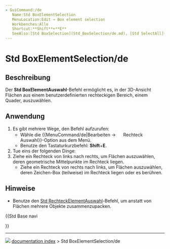 ```yaml
---
- GuiCommand:/de
   Name:Std BoxElementSelection
   MenuLocation:Edit → Box element selection
   Workbenches:Alle
   Shortcut:**Shift**+**E**
   SeeAlso:[Std BoxSelection](Std_BoxSelection/de.md), [Std SelectAll](Std_SelectAll/de.md)
---
```


# Std BoxElementSelection/de

## Beschreibung

Der **Std BoxElementAuswahl**-Befehl ermöglicht es, in der 3D-Ansicht Flächen aus einem benutzerdefinierten rechteckigen Bereich, einem Quader, auszuwählen.

## Anwendung

1.  Es gibt mehrere Wege, den Befehl aufzurufen:
    -   Wähle die {{MenuCommand/de|Bearbeiten → <img src="images/Std_BoxElementSelection.svg" width=16px> Rechteck Auswahl}}-Option aus dem Menü.
    -   Benutze den Tastaturkurzbefehl: **Shift**+**E**.
2.  Tue eins der folgenden Dinge:
3.  Ziehe ein Rechteck von links nach rechts, um Flächen auszuwählen, deren geometrische Mittelpunkte im Rechteck liegen.
    -   Ziehe ein Rechteck von rechts nach links, um Flächen auszuwählen, deren Zeichen-Box (teilweise) im Rechteck liegen oder es berühren.

## Hinweise

-   Benutze den [Std RechteckElementAuswahl](Std_BoxSelection/de.md)-Befehl, um anstatt von Flächen mehrere Objekte zusammenzupacken.





{{Std Base navi

}}



---
![](images/Right_arrow.png) [documentation index](../README.md) > Std BoxElementSelection/de
